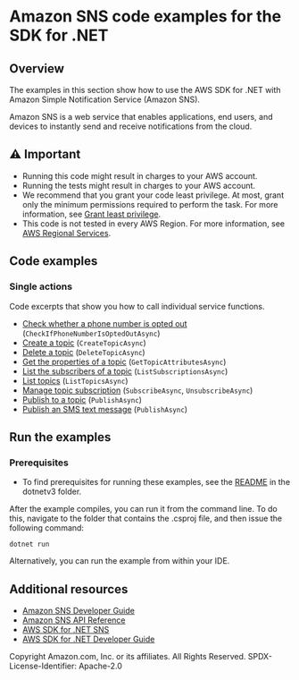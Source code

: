 # Amazon SNS code examples for the SDK for .NET

## Overview
The examples in this section show how to use the AWS SDK for .NET with Amazon Simple Notification Service (Amazon SNS).

Amazon SNS is a web service that enables applications, end users, and devices to instantly send and receive notifications from the cloud.

## ⚠️ Important
* Running this code might result in charges to your AWS account.
* Running the tests might result in charges to your AWS account.
* We recommend that you grant your code least privilege. At most, grant only the minimum permissions required to perform the task. For more information, see [Grant least privilege](https://docs.aws.amazon.com/IAM/latest/UserGuide/best-practices.html#grant-least-privilege).
* This code is not tested in every AWS Region. For more information, see [AWS Regional Services](https://aws.amazon.com/about-aws/global-infrastructure/regional-product-services).

## Code examples

### Single actions
Code excerpts that show you how to call individual service functions.
- [Check whether a phone number is opted out](IsPhoneNumOptedOutExample/IsPhoneNumOptedOutExample/IsPhoneNumOptedOut.cs) (`CheckIfPhoneNumberIsOptedOutAsync`)
- [Create a topic](CreateSNSTopicExample/CreateSNSTopicExample/CreateSNSTopic.cs) (`CreateTopicAsync`)
- [Delete a topic](DeleteSNSTopicExample/DeleteSNSTopicExample/DeleteSNSTopic.cs) (`DeleteTopicAsync`)
- [Get the properties of a topic](GetTopicAttributesExample/GetTopicAttributesExample/GetTopicAttributes.cs) (`GetTopicAttributesAsync`)
- [List the subscribers of a topic](ListSNSSubscriptionsExample/ListSNSSubscriptionsExample/ListSubscriptions.cs) (`ListSubscriptionsAsync`)
- [List topics](ListSNSTopicsExample/ListSNSTopicsExample/ListSNSTopics.cs) (`ListTopicsAsync`)
- [Manage topic subscription](ManageTopicSubscriptionExample/ManageTopicSubscriptionExample/ManageTopicSubscription.cs) (`SubscribeAsync`, `UnsubscribeAsync`)
- [Publish to a topic](PublishToSNSTopicExample/PublishToSNSTopicExample/PublishToSNSTopic.cs) (`PublishAsync`)
- [Publish an SMS text message](SNSMessageExample/SNSMessageExample/SNSMessage.cs) (`PublishAsync`)

## Run the examples

### Prerequisites
* To find prerequisites for running these examples, see the
  [README](../README.md#Prerequisites) in the dotnetv3 folder.

After the example compiles, you can run it from the command line. To
do this, navigate to the folder that contains the .csproj file, and then
issue the following command:

```
dotnet run
```

Alternatively, you can run the example from within your IDE.

## Additional resources
* [Amazon SNS Developer Guide](https://docs.aws.amazon.com/sns/latest/dg/index.html)
* [Amazon SNS API Reference](https://docs.aws.amazon.com/sns/latest/api/index.html)
* [AWS SDK for .NET SNS](https://docs.aws.amazon.com/sdkfornet/v3/apidocs/items/SNS/NSNS.html)
* [AWS SDK for .NET Developer Guide](https://docs.aws.amazon.com/sdk-for-net/v3/developer-guide/welcome.html)

Copyright Amazon.com, Inc. or its affiliates. All Rights Reserved. SPDX-License-Identifier: Apache-2.0
